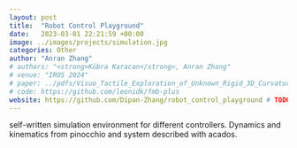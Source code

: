 ```yaml
---
layout: post
title:  "Robot Control Playground"
date:   2023-03-01 22:21:59 +00:00
image: ../images/projects/simulation.jpg
categories: Other
author: "Anran Zhang"
# authors: "<strong>Kübra Karacan</strong>, Anran Zhang"
# venue: "IROS 2024"
# paper: ../pdfs/Visuo_Tactile_Exploration_of_Unknown_Rigid_3D_Curvatures_by_VA_UFIC_karacan_iros24.pdf
# code: https://github.com/leonidk/fmb-plus
website: https://github.com/Dipan-Zhang/robot_control_playground # TODO 
---
```

self-written simulation environment for different controllers. Dynamics and kinematics from pinocchio and system described with acados.
